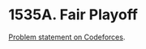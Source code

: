 # 1535A. Fair Playoff

[Problem statement on Codeforces](https://codeforces.com/problemset/problem/1535/A?locale=en).